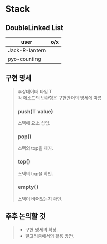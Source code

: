 # **Stack**
## **DoubleLinked List**
|user|o/x|
|---|---|
|Jack-R-lantern||
|pyo-counting||

## **구현 명세**
> 추상데이터 타입 T\
> 각 메소드의 반환형은 구현언어의 명세에 따름
>### **push(T value)**
> 스택에 요소 삽입.
>### **pop()**
> 스택의 top을 제거.
>### **top()**
> 스택의 top을 확인.
>### **empty()**
> 스택이 비어있는지 확인.


## **추후 논의할 것**
> * 구현 명세의 확장.
> * 알고리즘에서의 활용 방안.
